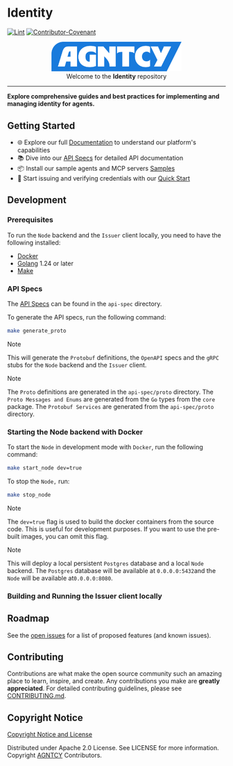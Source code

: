 # Identity

[![Lint](https://github.com/cisco-eti/pyramid/actions/workflows/lint.yml/badge.svg?branch=main)](https://github.com/marketplace/actions/super-linter)
[![Contributor-Covenant](https://img.shields.io/badge/Contributor%20Covenant-2.1-fbab2c.svg)](CODE_OF_CONDUCT.md)

<p align="center">
  <a href="https://agntcy.org">
    <picture>
      <source media="(prefers-color-scheme: dark)" srcset="img/_logo-Agntcy_White@2x.png" width="300">
      <img alt="" src="img/_logo-Agntcy_FullColor@2x.png" width="300">
    </picture>
  </a>
  <br />
  <caption>Welcome to the <b>Identity</b> repository</caption>
</p>

---

**Explore comprehensive guides and best practices for implementing and managing identity for agents.**

## Getting Started

- 🌐 Explore our full [Documentation](https://spec.identity.agntcy.org) to understand our platform's capabilities
- 📚 Dive into our [API Specs](https://spec.identity.agntcy.org/protodocs/agntcy/identity/core/v1alpha1/id.proto) for detailed API documentation
- 📦 Install our sample agents and MCP servers [Samples](samples/README.md)
- 🔐 Start issuing and verifying credentials with our [Quick Start](https://docs.agntcy.org/pages/identity-howto.html#quick-start)

## Development

### Prerequisites

To run the `Node` backend and the `Issuer` client locally, you need to have the following installed:

- [Docker](https://docs.docker.com/get-docker/)
- [Golang](https://go.dev/doc/install) 1.24 or later
- [Make](https://www.gnu.org/software/make/)

### API Specs

The [API Specs](api-spec/README.md) can be found in the `api-spec` directory.

To generate the API specs, run the following command:

```bash
make generate_proto
```

> [!NOTE]
> This will generate the `Protobuf` definitions, the `OpenAPI` specs and the `gRPC` stubs for the `Node` backend and the `Issuer` client.

> [!NOTE]
> The `Proto` definitions are generated in the `api-spec/proto` directory.
> The `Proto Messages and Enums` are generated from the `Go` types from the `core` package.
> The `Protobuf Services` are generated from the `api-spec/proto` directory.

### Starting the Node backend with Docker

To start the `Node` in development mode with `Docker`, run the following command:

```bash
make start_node dev=true
```

To stop the `Node,` run:

```bash
make stop_node
```

> [!NOTE]
> The `dev=true` flag is used to build the docker containers from the source code.
> This is useful for development purposes. If you want to use the pre-built images, you can omit this flag.

> [!NOTE]
> This will deploy a local persistent `Postgres` database and a local `Node` backend.
> The `Postgres` database will be available at `0.0.0.0:5432`and the `Node` will be available at`0.0.0.0:8080`.

### Building and Running the Issuer client locally

## Roadmap

See the [open issues](https://github.com/agntcy/identity/issues) for a list
of proposed features (and known issues).

## Contributing

Contributions are what make the open source community such an amazing place to
learn, inspire, and create. Any contributions you make are **greatly
appreciated**. For detailed contributing guidelines, please see
[CONTRIBUTING.md](CONTRIBUTING.md).

## Copyright Notice

[Copyright Notice and License](LICENSE)

Distributed under Apache 2.0 License. See LICENSE for more information.
Copyright [AGNTCY](https://github.com/agntcy) Contributors.
